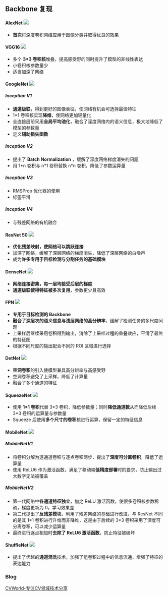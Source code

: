 ## Backbone 复现

#### AlexNet  ![](https://img.shields.io/badge/-AlexNet-brightgreen)

- **首次**将深度卷积网络应用于图像分类并取得优良的效果

#### VGG16  ![](https://img.shields.io/badge/-VGG16-yellow)

- 多个 **3*3 卷积核**堆叠，提高感受野的同时提升了模型的非线性表达
- 小卷积核参数量少
- 适当加深了网络

#### GoogleNet  ![](https://img.shields.io/badge/Inception%20V1-GoogleNet-orange)

##### Inception V1

- **通道级联**，得到更好的图像表征，使网络有机会可选择最佳特征
- 1*1 卷积核实现**降维**，使网络更加轻量化
- 全连接层前采用**全局平均池化**，融合了深度网络内的语义信息，极大地降低了模型的参数量
- 定义**辅助损失函数**

##### Inception V2

- 提出了 **Batch Normalization** ，缓解了深度网络梯度消失的问题
- 用 1*n 卷积与 n\*1 卷积替换 n\*n 卷积，降低了参数运算量

##### Inception V3

- RMSProp 优化器的使用
- 标签平滑

##### Inception V4

- 与残差网络的有机融合

#### ResNet 50  ![](https://img.shields.io/badge/-ResNet%2050-red)

- **优化残差映射，使网络可以跳跃连接**
- 加深了网络，缓解了深层网络的梯度消失，降低了深层网络的白噪声
- 成为**许多专用于目标检测与分割任务的基础模块**

#### DenseNet  ![](https://img.shields.io/badge/-DenseNet-lightgrey)

- **网络连接密集，每一层均接受后层的梯度**
- **通道级联使得特征被多次复用**，参数更少且高效

#### FPN  ![](https://img.shields.io/badge/-FPN-blue)

- **专用于目标检测的 Backbone**
- **融合了深层次的语义信息与浅层网络的高分辨率**，缓解了检测任务的多尺度问题
- 上采样后继续采用卷积得到输出，消除了上采样过程的重叠效应，平滑了最终的特征图
- 根据不同尺度的输出配合不同的 ROI 区域进行选择

#### DetNet  ![](https://img.shields.io/badge/-DetNet-yellowgreen)

- **空洞卷积**的引入使模型兼具高分辨率与高感受野
- 空洞卷积避免了上采样，降低了计算量
- 融合了多个通道的特征

#### SqueezeNet  ![](https://img.shields.io/badge/%E8%BD%BB%E9%87%8F%E5%8C%96-SqueezeNet-success)

- 使用 **1*1 卷积**代替 3\*3 卷积，降低参数量；同时**降低通道数**从而降低后续 3\*3 卷积的运算量与参数量
- Squeeze 后使用**多个尺寸的卷积**核进行运算，保留一定的特征信息

#### MobileNet  ![](https://img.shields.io/badge/%E8%BD%BB%E9%87%8F%E5%8C%96-MobileNet-green)

##### MobileNetV1

- 将卷积分解为逐通道卷积与逐点卷积两步，提出了**深度可分离卷积**，降低了运算量
- 使用 ReLU6 作为激活函数，满足了移动端**低精度部署**时的要求，防止输出过大数字无法被覆盖

##### MobileNetV2

- 第一代网络中**各通道特征独立**，加之 ReLU 激活函数，使很多卷积核参数稀疏，梯度更新为 0，学习效果差
- 第二代提出了**反残差模块**，利用了残差网络的基础进行改进，与 ResNet 不同的是其 1*1 卷积进行升维而非降维，这是由于后续的 3\*3 卷积采用了深度可分离卷积，可以减少运算量
- 最终进行逐点相加时**去除了 ReLU6 激活函数**，防止特征被破坏

#### ShuffleNet  ![](https://img.shields.io/badge/%E8%BD%BB%E9%87%8F%E5%8C%96-ShuffleNet-orange)

- 提出了优越的**通道混洗**技术，加强了组卷积过程中的信息流通，增强了特征的表达能力

### Blog

[CVWorld-专注CV领域技术分享](http://cvworld.top/index.php/category/paper-and-code/)


